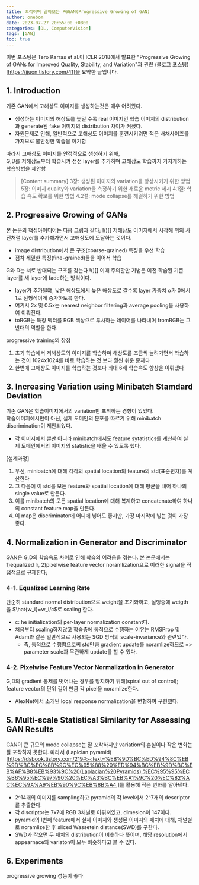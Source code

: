 ```yaml
---
title: 끄적이며 알아보는 PGGAN(Progressive Growing of GAN) 
author: onebom
date: 2023-07-27 20:55:00 +0800
categories: [DL, ComputerVision]
tags: [GAN]
toc: true
---
```


이번 포스팅은 Tero Karras et al.이 ICLR 2018에서 발표한 "Progressive Growing of GANs for Improved Quality, Stability, and Variation"과 관련 (블로그 포스팅)[https://jjuon.tistory.com/41]을 요약한 글입니다.

## 1. Introduction
기존 GAN에서 고해상도 이미지를 생성하는것은 매우 어려웠다.
- 생성하는 이미지의 해상도를 높일 수록 real 이미지인 학습 이미지의 distribution과 generate된 fake 이미지의 distribution 차이가 커졌다.
- 자원문제로 인해, 일반적으로 고해상도 이미지를 훈련시키려면 적은 배채사이즈를 가지므로 불안정한 학습을 야기함

따라서 고해상도 이미지를 안정적으로 생성하기 위해,   
G,D를 저해상도부터 학습시켜 점점 layer를 추가하며 고해상도 학습까지 커지게하는 학습방법을 제안함  

> [Content summary]
> 3장: 생성된 이미지의 variation을 향상시키기 위한 방법
> 5장: 이미지 quality와 variation을 측정하기 위한 새로운 metric 제시
> 4.1절: 학습 속도 확보를 위한 방법
> 4.2절: mode collapse를 해결하기 위한 방법

## 2. Progressive Growing of GANs
본 논문의 핵심아이디어는 다음 그림과 같다;
!()[]
저해상도 이미지에서 시작해 위의 사진처럼 layer를 추가해가면서 고해상도에 도달하는 것이다.
- image distribution에서 큰 구조(coarse-grained) 특징을 우선 학습
- 점차 세밀한 특징(fine-grained)들을 이어서 학습

G와 D는 서로 반대되는 구조를 갖는다
!()[]
이때 주의할만 기법은 이전 학습된 기존 layer를 새 layer에 fade하는 방식이다.
- layer가 추가될떄, 낮은 해상도에서 높은 해상도로 갈수록 layer 가중치 α가 0에서 1로 선형적이게 증가하도록 한다. 
- 여기서 2x 및 0.5x는 nearest neighbor filtering과 average pooling을 사용하여 이뤄진다.
- toRGB는 특징 벡터를 RGB 색상으로 투사하는 레이어를 나타내며 fromRGB는 그 반대의 역할을 한다.
  
progressive training의 장점
1. 초기 학습에서 저해상도의 이미지를 학습하며 해상도를 조금씩 늘려가면서 학습하는 것이 1024x1024를 바로 학습하는 것 보다 훨씬 쉬운 문제다
2. 한번에 고해상도 이미지를 학습하는 것보다 최대 6배 학습속도 향상을 이뤄냈다 
 
## 3. Increasing Variation using Minibatch Stamdard Deviation
기존 GAN은 학습이미지에서의 variation만 포착하는 경향이 있었다.   
학습이미지에서만이 아닌, 실제 도메인의 분포를 따르기 위해 minibatch discrimination이 제안되었다.   
- 각 이미지에서 뿐만 아니라 minibatch에서도 feature sytatistics를 계산하여 실제 도메인에서의 이미지의 statistic을 배울 수 있도록 했다.

[설계과정]
1. 우선, minibatch에 대해 각각의 spatial location의 feature의 std(표준편차)를 계산한다
2. 그 다음에 이 std를 모든 feature와 spatial location에 대해 평균을 내어 하나의 single value로 만든다. 
3. 이를 minibatch의 모든 spatial location에 대해 복제하고 concatenate하여 하나의 constant feature map을 만든다.
4. 이 map은 discriminator에 어디에 넣어도 좋지만, 가장 마지막에 넣는 것이 가장 좋다.

## 4. Normalization in Generator and Discriminator
GAN은 G,D의 학습속도 차이로 인해 학습의 어려움을 겪는다.
본 논문에서는 1)equalized lr, 2)pixelwise feature vector noramlization으로 이러한 signal을 직접적으로 규제한다;
### 4-1. Equalized Learning Rate
단순히 standard normal distribution으로 weight을 초기화하고, 실행중에 weigth을 $\hat{w_i}=w_i/c$로 scaling 한다.
- c: he initialization의 per-layer normalization constant다.
- 처음부터 scaling하지않고 학습중에 동적으로 수행하는 이유는 RMSProp 및 Adam과 같은 일반적으로 사용되는 SGD 방식의 scale-invariance와 관련있다.
  - 즉, 동적으로 수행함으로써 std만큼 gradient update를 noramlize하므로 => parameter scale과 무관하게 update를 할 수 있다.

### 4-2. Pixelwise Feature Vector Normalization in Generator
G,D의 gradient 통제를 벗어나는 경우를 방지하기 위해(spiral out of control);   
feature vector의 단위 길이 만큼 각 pixel을 noramlize한다.
- AlexNet에서 소개된 local response normalization을 변형하여 구현했다.

## 5. Multi-scale Statistical Similarity for Assessing GAN Results

GAN이 큰 규모의 mode collapse는 잘 포착하지만 variation의 손실이나 작은 변화는 잘 포착하지 못한다.
따라서 (Laplcian pyramid)[https://dsbook.tistory.com/219#:~:text=%EB%9D%BC%ED%94%8C%EB%9D%BC%EC%8B%9C%EC%95%88%20%ED%94%BC%EB%9D%BC%EB%AF%B8%EB%93%9C%20(Laplacian%20Pyramids),%EC%95%95%EC%B6%95%EC%97%90%20%EC%A3%BC%EB%A1%9C%20%EC%82%AC%EC%9A%A9%EB%90%9C%EB%8B%A4.]를 활용해 작은 변화를 알아낸다.
- 2^14개의 이미지를 sampling하고 pyramid의 각 level에서 2^7개의 descriptor를 추출한다.
-  각 discriptor는 7x7에 RGB 3채널로 이뤄져있고, dimesion이 147이다.
-  pyramid의 l번째 feature에서 실제 이미지와 생성된 이미지의 패치에 대해, 채널별로 noramlize한 후 sliced Wassetein distance(SWD)를 구한다.
-  SWD가 작으면 두 패치의 distribution이 비슷하다 뜻이며, 해당 resolution에서 appearnace와 variaton이 모두 비슷하다고 볼 수 있다.

## 6. Experiments
progressive growing 성능이 좋다